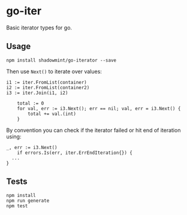 # go-iter

Basic iterator types for go.

## Usage

    npm install shadowmint/go-iterator --save

Then use `Next()` to iterate over values:

    i1 := iter.FromList(container)
    i2 := iter.FromList(container2)
    i3 := iter.Join(i1, i2)

		total := 0
		for val, err := i3.Next(); err == nil; val, err = i3.Next() {
			total += val.(int)
		}

By convention you can check if the iterator failed or hit end of iteration using:

    _, err := i3.Next()
		if errors.Is(err, iter.ErrEndIteration{}) {
      ...
    }

## Tests

    npm install
    npm run generate
    npm test
